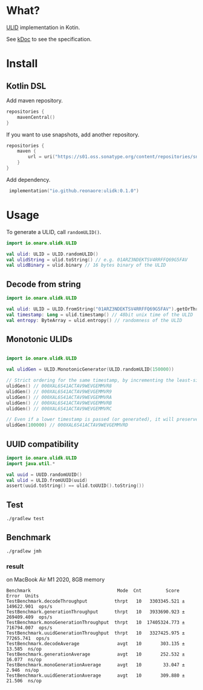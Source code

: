 # What?

[ULID](https://github.com/ulid/spec) implementation in Kotin.

See [kDoc](https://reonaore.github.io/ulidk/) to see the specification.

# Install

## Kotlin DSL

Add maven repository.

```kotlin
repositories {
    mavenCentral()
}
```

If you want to use snapshots, add another repository.

```kotlin
repositories {
    maven {
        url = uri("https://s01.oss.sonatype.org/content/repositories/snapshots/")
    }
}
```

Add dependency.

```kotlin
 implementation("io.github.reonaore:ulidk:0.1.0")
```

# Usage

To generate a ULID, call `randomULID()`.

```kotlin
import io.onare.ulidk.ULID

val ulid: ULID = ULID.randomULID()
val ulidString = ulid.toString() // e.g. 01ARZ3NDEKTSV4RRFFQ69G5FAV
val ulidBinary = ulid.binary // 16 bytes binary of the ULID
```

## Decode from string

```kotlin
import io.onare.ulidk.ULID

val ulid: ULID = ULID.fromString("01ARZ3NDEKTSV4RRFFQ69G5FAV").getOrThrow()
val timestamp: Long = ulid.timestamp() // 48bit unix time of the ULID
val entropy: ByteArray = ulid.entropy() // randomness of the ULID
```

## Monotonic ULIDs

```kotlin

import io.onare.ulidk.ULID

val ulidGen = ULID.MonotonicGenerator(ULID.randomULID(150000))

// Strict ordering for the same timestamp, by incrementing the least-significant random bit by 1
ulidGen() // 000XAL6S41ACTAV9WEVGEMMVR8
ulidGen() // 000XAL6S41ACTAV9WEVGEMMVR9
ulidGen() // 000XAL6S41ACTAV9WEVGEMMVRA
ulidGen() // 000XAL6S41ACTAV9WEVGEMMVRB
ulidGen() // 000XAL6S41ACTAV9WEVGEMMVRC

// Even if a lower timestamp is passed (or generated), it will preserve sort order
ulidGen(100000) // 000XAL6S41ACTAV9WEVGEMMVRD
```

## UUID compatibility

```kotlin
import io.onare.ulidk.ULID
import java.util.*

val uuid = UUID.randomUUID()
val ulid = ULID.fromUUID(uuid)
assert(uuid.toString() == ulid.toUUID().toString())
```

## Test

```shell
./gradlew test
```

## Benchmark

```shell
./gradlew jmh 
```

### result

on MacBook Air M1 2020, 8GB memory

```text
Benchmark                                Mode  Cnt         Score        Error  Units
TestBenchmark.decodeThroughput          thrpt   10   3303345.521 ± 149622.901  ops/s
TestBenchmark.generationThroughput      thrpt   10   3933690.923 ± 269409.409  ops/s
TestBenchmark.monoGenerationThroughput  thrpt   10  17405324.773 ± 716794.007  ops/s
TestBenchmark.uuidGenerationThroughput  thrpt   10   3327425.975 ±  77265.741  ops/s
TestBenchmark.decodeAverage              avgt   10       303.135 ±     13.585  ns/op
TestBenchmark.generationAverage          avgt   10       252.532 ±     16.077  ns/op
TestBenchmark.monoGenerationAverage      avgt   10        33.047 ±      2.946  ns/op
TestBenchmark.uuidGenerationAverage      avgt   10       309.880 ±     21.506  ns/op
```
